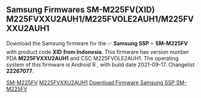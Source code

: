 <h2>Samsung Firmwares SM-M225FV(XID) M225FVXXU2AUH1/M225FVOLE2AUH1/M225FVXXU2AUH1</h2>
Download the Samsung firmware for the ✅ <strong>Samsung SSP </strong> ⭐ <strong>SM-M225FV</strong> with product code <strong>XID</strong> <strong> from Indonesia</strong>. This firmware has version number PDA <strong>M225FVXXU2AUH1</strong> and CSC M225FVOLE2AUH1. The operating system of this firmware is Android R , with build date 2021-09-17. Changelist <strong>22267077</strong>.


[SM-M225FV](https://samfirm.shop/samsung/model/SM-M225FV)
[M225FVXXU2AUH1](https://samfirm.shop/samsung/pda/M225FVXXU2AUH1)
[Download Firmware Samsung SSP SM-M225FV](https://samfirm.shop/samsung/firmware/460691)
